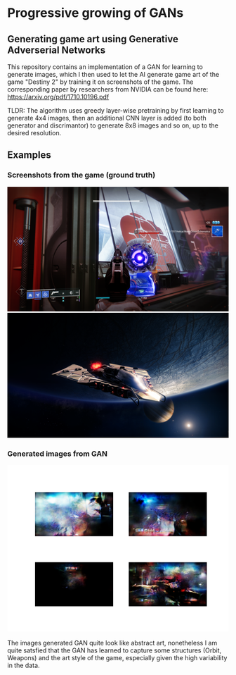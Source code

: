 # Progressive growing of GANs
## Generating game art using Generative Adverserial Networks

This repository contains an implementation of a GAN for learning to generate images, which
I then used to let the AI generate game art of the game "Destiny 2" by training it
on screenshots of the game.
The corresponding paper by researchers from NVIDIA can be found here: https://arxiv.org/pdf/1710.10196.pdf

TLDR: The algorithm uses greedy layer-wise pretraining by first learning to generate
4x4 images, then an additional CNN layer is added (to both generator and discrimantor)
to generate 8x8 images and so on, up to the desired resolution.

## Examples

### Screenshots from the game (ground truth)

![](examples/d2_ex1.png)
![](examples/d2_ex2.png)

### Generated images from GAN

![](examples/gan_ex1.png)


The images generated GAN quite look like abstract art, nonetheless I am quite
satsfied that the GAN has learned to capture some structures (Orbit, Weapons)
and the art style of the game, especially given the high variability in the data.